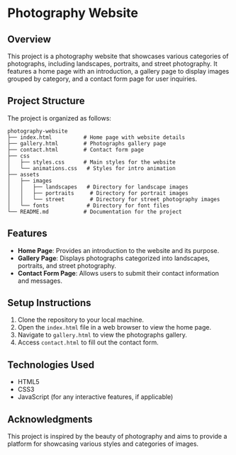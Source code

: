 # Photography Website

## Overview
This project is a photography website that showcases various categories of photographs, including landscapes, portraits, and street photography. It features a home page with an introduction, a gallery page to display images grouped by category, and a contact form page for user inquiries.

## Project Structure
The project is organized as follows:

```
photography-website
├── index.html          # Home page with website details
├── gallery.html        # Photographs gallery page
├── contact.html        # Contact form page
├── css
│   ├── styles.css      # Main styles for the website
│   └── animations.css   # Styles for intro animation
├── assets
│   ├── images
│   │   ├── landscapes   # Directory for landscape images
│   │   ├── portraits     # Directory for portrait images
│   │   └── street        # Directory for street photography images
│   └── fonts            # Directory for font files
└── README.md           # Documentation for the project
```

## Features
- **Home Page**: Provides an introduction to the website and its purpose.
- **Gallery Page**: Displays photographs categorized into landscapes, portraits, and street photography.
- **Contact Form Page**: Allows users to submit their contact information and messages.

## Setup Instructions
1. Clone the repository to your local machine.
2. Open the `index.html` file in a web browser to view the home page.
3. Navigate to `gallery.html` to view the photographs gallery.
4. Access `contact.html` to fill out the contact form.

## Technologies Used
- HTML5
- CSS3
- JavaScript (for any interactive features, if applicable)

## Acknowledgments
This project is inspired by the beauty of photography and aims to provide a platform for showcasing various styles and categories of images.